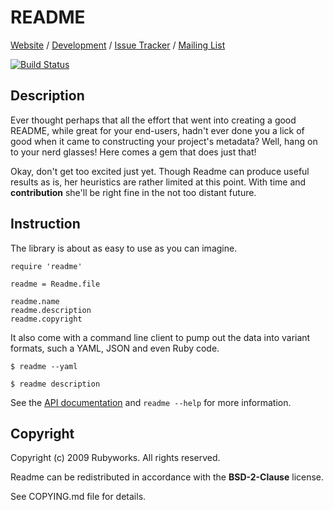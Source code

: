 # README

[Website](http://rubyworks.github.com/readme) /
[Development](http://github.com/rubyworks/readme) /
[Issue Tracker](http://github.com/rubyworks/readme/issues) /
[Mailing List](http://groups.google.com/groups/rubyworks-mailinglist)

[![Build Status](https://secure.travis-ci.org/rubyworks/readme.png)](http://travis-ci.org/rubyworks/readme)


## Description

Ever thought perhaps that all the effort that went into creating a good README,
while great for your end-users, hadn't ever done you a lick of good
when it came to constructing your project's metadata? Well, hang on to your
nerd glasses! Here comes a gem that does just that!

Okay, don't get too excited just yet. Though Readme can produce useful results
as is, her heuristics are rather limited at this point. With time and **contribution**
she'll be right fine in the not too distant future.


## Instruction

The library is about as easy to use as you can imagine.

    require 'readme'

    readme = Readme.file

    readme.name
    readme.description
    readme.copyright

It also come with a command line client to pump out the data into variant
formats, such a YAML, JSON and even Ruby code.

    $ readme --yaml

    $ readme description

See the [API documentation](http:/rubydoc.info/gems/readme) and `readme --help` for more information.


## Copyright

Copyright (c) 2009 Rubyworks. All rights reserved.

Readme can be redistributed in accordance with the **BSD-2-Clause** license.

See COPYING.md file for details.

